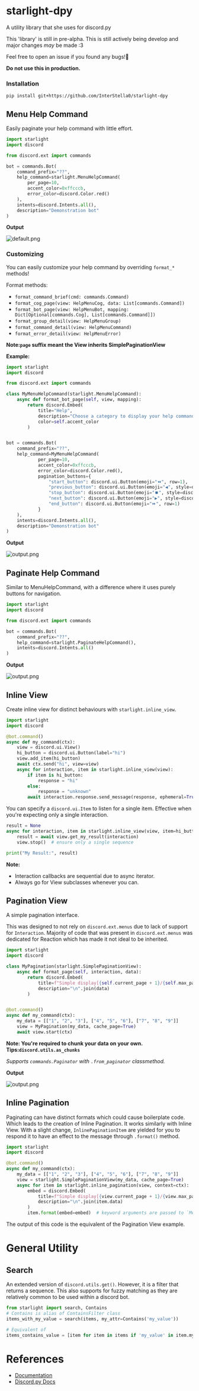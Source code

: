 # starlight-dpy
A utility library that she uses for discord.py

This 'library' is still in pre-alpha. This is still
actively being develop and major changes _may_ be made :3

Feel free to open an issue if you found any bugs!🌷

**Do not use this in production.**

### Installation
```
pip install git+https://github.com/InterStella0/starlight-dpy
```

## Menu Help Command
Easily paginate your help command with little effort.
```python
import starlight
import discord

from discord.ext import commands

bot = commands.Bot(
    command_prefix="??",
    help_command=starlight.MenuHelpCommand(
        per_page=10,
        accent_color=0xffcccb,
        error_color=discord.Color.red()
    ),
    intents=discord.Intents.all(),
    description="Demonstration bot"
)
```
**Output**

![default.png](docs/images/default_menu_help.png)

### Customizing
You can easily customize your help command by overriding `format_*` methods!

Format methods: 
- `format_command_brief(cmd: commands.Command)`
- `format_cog_page(view: HelpMenuCog, data: List[commands.Command])`
- `format_bot_page(view: HelpMenuBot, mapping: Dict[Optional[commands.Cog], List[commands.Command]])`
- `format_group_detail(view: HelpMenuGroup)`
- `format_command_detail(view: HelpMenuCommand)`
- `format_error_detail(view: HelpMenuError)`

**Note:`page` suffix meant the View inherits SimplePaginationView** 

**Example:**
```python
import starlight
import discord

from discord.ext import commands

class MyMenuHelpCommand(starlight.MenuHelpCommand):
    async def format_bot_page(self, view, mapping):
        return discord.Embed(
            title="Help",
            description="Choose a category to display your help command!",
            color=self.accent_color
        )


bot = commands.Bot(
    command_prefix="??",
    help_command=MyMenuHelpCommand(
            per_page=10,
            accent_color=0xffcccb,
            error_color=discord.Color.red(),
            pagination_buttons={
                "start_button": discord.ui.Button(emoji="⏪", row=1),
                "previous_button": discord.ui.Button(emoji="◀️", style=discord.ButtonStyle.blurple, row=1),
                "stop_button": discord.ui.Button(emoji="⏹️", style=discord.ButtonStyle.red, row=1),
                "next_button": discord.ui.Button(emoji="▶️", style=discord.ButtonStyle.blurple, row=1),
                "end_button": discord.ui.Button(emoji="⏩", row=1)
            }
    ),
    intents=discord.Intents.all(),
    description="Demonstration bot"
)
```
**Output**

![output.png](docs/images/customize_menu_help.png)

## Paginate Help Command
Similar to MenuHelpCommand, with a difference where it uses
purely buttons for navigation.
```python
import starlight
import discord

from discord.ext import commands

bot = commands.Bot(
    command_prefix="??",
    help_command=starlight.PaginateHelpCommand(),
    intents=discord.Intents.all()
)
```

**Output**

![output.png](docs/images/default_paginate_help.png)


## Inline View
Create inline view for distinct behaviours with `starlight.inline_view`.

```python
import starlight
import discord

@bot.command()
async def my_command(ctx):
    view = discord.ui.View()
    hi_button = discord.ui.Button(label="hi")
    view.add_item(hi_button)
    await ctx.send("hi", view=view)
    async for interaction, item in starlight.inline_view(view):
        if item is hi_button:
            response = "hi"
        else:
            response = "unknown"
        await interaction.response.send_message(response, ephemeral=True)
```
You can specify a `discord.ui.Item` to listen for a single item.
Effective when you're expecting only a single interaction.

```python
result = None
async for interaction, item in starlight.inline_view(view, item=hi_button):
    result = await view.get_my_result(interaction)
    view.stop()  # ensure only a single sequence

print("My Result:", result)
```
**Note:**
- Interaction callbacks are sequential due to async iterator.
- Always go for View subclasses whenever you can.


## Pagination View
A simple pagination interface.

This was designed to not rely on `discord.ext.menus` due to lack of support
for `Interaction`. Majority of code that was present in `discord.ext.menus`
was dedicated for Reaction which has made it not ideal to be inherited.

```python
import starlight
import discord

class MyPagination(starlight.SimplePaginationView):
    async def format_page(self, interaction, data):
        return discord.Embed(
            title=f"Simple display[{self.current_page + 1}/{self.max_pages}]",
            description="\n".join(data)
        )


@bot.command()
async def my_command(ctx):
    my_data = [["1", "2", "3"], ["4", "5", "6"], ["7", "8", "9"]]
    view = MyPagination(my_data, cache_page=True)
    await view.start(ctx)
```
**Note: You're required to chunk your data on your own. Tips:`discord.utils.as_chunks`**

*Supports `commands.Paginator` with `.from_paginator` classmethod.*

**Output**

![output.png](docs/images/pagination_view.png)

## Inline Pagination
Paginating can have distinct formats which could cause boilerplate code. Which leads to the 
creation of Inline Pagination. It works
similarly with Inline View. With a slight change, 
`InlinePaginationItem` are yielded for you to respond it to have an
effect to the message through `.format()` method.

```python
import starlight
import discord

@bot.command()
async def my_command(ctx):
    my_data = [["1", "2", "3"], ["4", "5", "6"], ["7", "8", "9"]]
    view = starlight.SimplePaginationView(my_data, cache_page=True)
    async for item in starlight.inline_pagination(view, context=ctx):
        embed = discord.Embed(
            title=f"Simple display[{view.current_page + 1}/{view.max_pages}]",
            description="\n".join(item.data)
        )
        item.format(embed=embed)  # keyword arguments are passed to `Message.edit`
```

The output of this code is the equivalent of the Pagination View example.

# General Utility
## Search
An extended version of `discord.utils.get()`. However, it is a filter that returns
a sequence. This also supports for fuzzy matching as they are relatively
common to be used within a discord bot.

```python
from starlight import search, Contains
# Contains is alias of ContainsFilter class
items_with_my_value = search(items, my_attr=Contains('my_value'))

# Equivalent of
items_contains_value = [item for item in items if 'my_value' in item.my_attr]
```


# References
- [Documentation](https://starlight-dpy.readthedocs.io/en/latest/)
- [Discord.py Docs](https://discordpy.readthedocs.io/en/stable)
